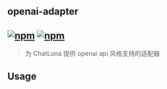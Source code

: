 ## openai-adapter

## [![npm](https://img.shields.io/npm/v/@chatluna/adapter-openai/next)](https://www.npmjs.com/package/koishi-plugin-chatluna-openai-like) [![npm](https://img.shields.io/npm/dm/@chatluna/adapter-openai)](https://www.npmjs.com/package//@chatluna/adapter-openai)

> 为 ChatLuna 提供 openai api 风格支持的适配器

## Usage
